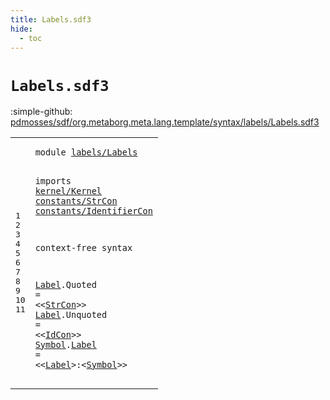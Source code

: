 ```yaml
---
title: Labels.sdf3
hide:
  - toc
---
```


# `Labels.sdf3`

:simple-github: [pdmosses/sdf/org.metaborg.meta.lang.template/syntax/labels/Labels.sdf3]

[pdmosses/sdf/org.metaborg.meta.lang.template/syntax/labels/Labels.sdf3]: https://github.com/pdmosses/sdf/blob/master/org.metaborg.meta.lang.template/syntax/labels/Labels.sdf3 "The source file on GitHub"

<div class="sdf3"><table class="highlighttable"><tbody><tr><td class="linenos"><div class="linenodiv"><pre><span></span>1
2
3
4
5
6
7
8
9
10
11
</pre></div></td>
<td class="code"><pre><code><span class="keyword">module</span> <a href="../../TemplateLang.sdf3/#labels/Labels_99_112" id="labels/Labels_7_20" title="Referenced at ../../TemplateLang.sdf3 line 7; ../../regular/Regular.sdf3 line 3; ../../sdf2-core/Sdf2-Syntax.sdf3 line 13">labels/Labels</a>

<span class="keyword">imports</span> <a href="../../kernel/Kernel.sdf3/#kernel/Kernel_7_20" id="kernel/Kernel_30_43" title="Defined at ../../kernel/Kernel.sdf3 line 1">kernel/Kernel</a> 
        <a href="../../constants/StrCon.sdf3/#constants/StrCon_7_23" id="constants/StrCon_53_69" title="Defined at ../../constants/StrCon.sdf3 line 1">constants/StrCon</a>
        <a href="../../constants/IdentifierCon.sdf3/#constants/IdentifierCon_7_30" id="constants/IdentifierCon_78_101" title="Defined at ../../constants/IdentifierCon.sdf3 line 1">constants/IdentifierCon</a>
 
<span class="keyword">context-free syntax</span>

<a href="#Label_195_200" id="Label_125_130" title="Referenced at line 11">Label</a>.<span class="cons_Constructor"><span id="Quoted_131_137" title="Not referenced locally, nor via imports">Quoted</span></span> = &lt;&lt;<a href="../../constants/StrCon.sdf3/#StrCon_323_329" id="StrCon_142_148" title="Defined at ../../constants/StrCon.sdf3 line 12">StrCon</a>&gt;&gt;
<a href="#Label_195_200" id="Label_151_156" title="Referenced at line 11">Label</a>.<span class="cons_Constructor"><span id="Unquoted_157_165" title="Not referenced locally, nor via imports">Unquoted</span></span> = &lt;&lt;<a href="../../constants/IdentifierCon.sdf3/#IdCon_114_119" id="IdCon_170_175" title="Defined at ../../constants/IdentifierCon.sdf3 line 6">IdCon</a>&gt;&gt;
<a href="#Symbol_203_209" id="Symbol_178_184" title="Referenced at line 11">Symbol</a>.<span class="cons_Constructor"><a href="../../regular/Regular.sdf3/#Label_1303_1308" id="Label_185_190" title="Referenced at ../../regular/Regular.sdf3 line 47">Label</a></span> = &lt;&lt;<a href="#Label_125_130" id="Label_195_200" title="Defined at line 9, 10">Label</a>&gt;<span class="cons_String">:</span>&lt;<a href="#Symbol_178_184" id="Symbol_203_209" title="Defined at line 11">Symbol</a>&gt;&gt;
</code></pre></td></tr></tbody></table></div>